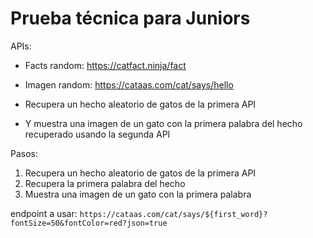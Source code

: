 # Prueba técnica para Juniors

APIs:
- Facts random: https://catfact.ninja/fact
- Imagen random: https://cataas.com/cat/says/hello

- Recupera un hecho aleatorio de gatos de la primera API 
- Y muestra una imagen de un gato con la primera palabra del hecho recuperado usando la segunda API




Pasos:
1. Recupera un hecho aleatorio de gatos de la primera API
2. Recupera la primera palabra del hecho
3. Muestra una imagen de un gato con la primera palabra

endpoint a usar: `https://cataas.com/cat/says/${first_word}?fontSize=50&fontColor=red?json=true`
